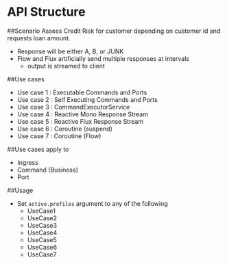# API Structure

##Scenario
Assess Credit Risk for customer depending on customer id and requests loan amount.
- Response will be either A, B, or JUNK
- Flow and Flux artificially send multiple responses at intervals
    - output is streamed to client

##Use cases 
- Use case 1 : Executable Commands and Ports
- Use case 2 : Self Executing Commands and Ports
- Use case 3 : CommandExecutorService
- Use case 4 : Reactive Mono Response Stream
- Use case 5 : Reactive Flux Response Stream
- Use case 6 : Coroutine (suspend)
- Use case 7 : Coroutine (Flow)

##Use cases apply to
- Ingress
- Command (Business)
- Port

##Usage
- Set `active.profiles` argument to any of the following
    - UseCase1
    - UseCase2
    - UseCase3
    - UseCase4
    - UseCase5
    - UseCase6
    - UseCase7